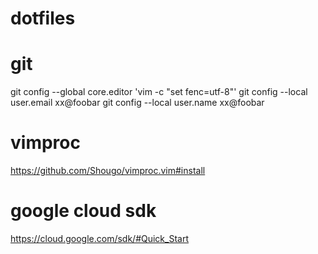 # dotfiles

# git
git config --global core.editor 'vim -c "set fenc=utf-8"'
git config --local user.email xx@foobar
git config --local user.name xx@foobar

# vimproc
https://github.com/Shougo/vimproc.vim#install

# google cloud sdk
https://cloud.google.com/sdk/#Quick_Start
